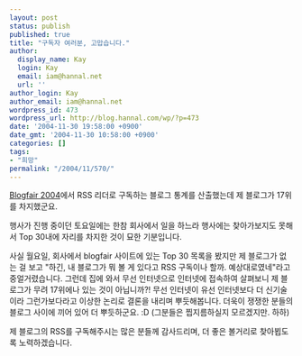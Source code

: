 ```yaml
---
layout: post
status: publish
published: true
title: "구독자 여러분, 고맙습니다."
author:
  display_name: Kay
  login: Kay
  email: iam@hannal.net
  url: ''
author_login: Kay
author_email: iam@hannal.net
wordpress_id: 473
wordpress_url: http://blog.hannal.com/wp/?p=473
date: '2004-11-30 19:58:00 +0900'
date_gmt: '2004-11-30 10:58:00 +0900'
categories: []
tags:
- "희망"
permalink: "/2004/11/570/"
---
```

<p><a href="http://www.blog2004.org/blog/index.php?pl=46">Blogfair 2004</a>에서 RSS 리더로 구독하는 블로그 통계를 산출했는데 제 블로그가 17위를 차지했군요.</p>
<p>행사가 진행 중이던 토요일에는 한참 회사에서 일을 하느라 행사에는 찾아가보지도 못해서 Top 30내에 자리를 차지한 것이 묘한 기분입니다.</p>
<p>사실 월요일, 회사에서 blogfair 사이트에 있는 Top 30 목록을 봤지만 제 블로그가 없는 걸 보고 "하긴, 내 블로그가 뭐 볼 게 있다고 RSS 구독이나 할까. 예상대로였네"라고 중얼거렸습니다. 그런데 집에 와서 무선 인터넷으로 인터넷에 접속하여 살펴보니 제 블로그가 무려 17위에나 있는 것이 아닙니까?! 무선 인터넷이 유선 인터넷보다 더 신기술이라 그런가보다라고 이상한 논리로 결론을 내리며 뿌듯해봅니다. 더욱이 쟁쟁한 분들의 블로그 사이에 끼어 있어 더 뿌듯하군요. :D (그분들은 찝지름하실지 모르겠지만. 하하)</p>
<p>제 블로그의 RSS를 구독해주시는 많은 분들께 감사드리며, 더 좋은 볼거리로 찾아뵙도록 노력하겠습니다.</p>
